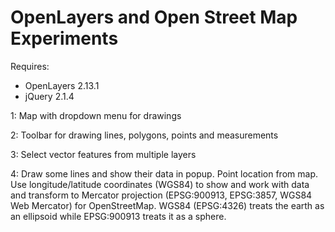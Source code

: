 # OpenLayers and Open Street Map Experiments

Requires:
* OpenLayers 2.13.1
* jQuery 2.1.4

1: Map with dropdown menu for drawings

2: Toolbar for drawing lines, polygons, points and measurements

3: Select vector features from multiple layers

4: Draw some lines and show their data in popup. Point location from map. Use longitude/latitude coordinates (WGS84) to show and work with data and transform to Mercator projection (EPSG:900913, EPSG:3857, WGS84 Web Mercator) for OpenStreetMap. WGS84 (EPSG:4326) treats the earth as an ellipsoid while EPSG:900913 treats it as a sphere.
